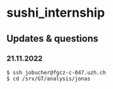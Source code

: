 # sushi_internship

## Updates & questions

### 21.11.2022

```
$ ssh jobucher@fgcz-c-047.uzh.ch
$ cd /srv/GT/analysis/jonas
```
